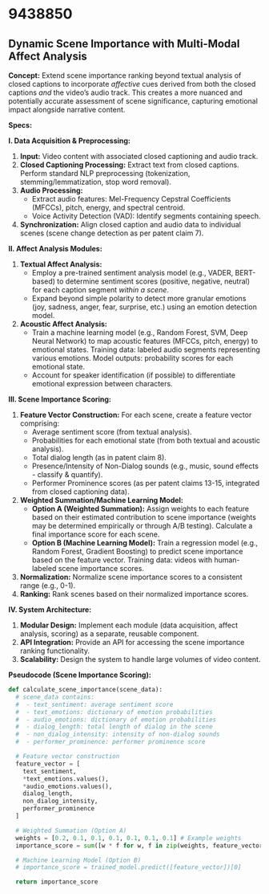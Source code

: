 # 9438850

## Dynamic Scene Importance with Multi-Modal Affect Analysis

**Concept:** Extend scene importance ranking beyond textual analysis of closed captions to incorporate *affective* cues derived from both the closed captions *and* the video’s audio track. This creates a more nuanced and potentially accurate assessment of scene significance, capturing emotional impact alongside narrative content.

**Specs:**

**I. Data Acquisition & Preprocessing:**

1.  **Input:** Video content with associated closed captioning and audio track.
2.  **Closed Captioning Processing:** Extract text from closed captions. Perform standard NLP preprocessing (tokenization, stemming/lemmatization, stop word removal).
3.  **Audio Processing:**
    *   Extract audio features:  Mel-Frequency Cepstral Coefficients (MFCCs), pitch, energy, and spectral centroid.
    *   Voice Activity Detection (VAD): Identify segments containing speech.
4.  **Synchronization:**  Align closed caption and audio data to individual scenes (scene change detection as per patent claim 7).

**II. Affect Analysis Modules:**

1.  **Textual Affect Analysis:**
    *   Employ a pre-trained sentiment analysis model (e.g., VADER, BERT-based) to determine sentiment scores (positive, negative, neutral) for each caption segment *within a scene*.
    *   Expand beyond simple polarity to detect more granular emotions (joy, sadness, anger, fear, surprise, etc.) using an emotion detection model.
2.  **Acoustic Affect Analysis:**
    *   Train a machine learning model (e.g., Random Forest, SVM, Deep Neural Network) to map acoustic features (MFCCs, pitch, energy) to emotional states. Training data: labeled audio segments representing various emotions.  Model outputs: probability scores for each emotional state.
    *   Account for speaker identification (if possible) to differentiate emotional expression between characters.

**III. Scene Importance Scoring:**

1.  **Feature Vector Construction:**  For each scene, create a feature vector comprising:
    *   Average sentiment score (from textual analysis).
    *   Probabilities for each emotional state (from both textual and acoustic analysis).
    *   Total dialog length (as in patent claim 8).
    *   Presence/Intensity of Non-Dialog sounds (e.g., music, sound effects - classify & quantify).
    *   Performer Prominence scores (as per patent claims 13-15, integrated from closed captioning data).
2.  **Weighted Summation/Machine Learning Model:**
    *   **Option A (Weighted Summation):** Assign weights to each feature based on their estimated contribution to scene importance (weights may be determined empirically or through A/B testing). Calculate a final importance score for each scene.
    *   **Option B (Machine Learning Model):** Train a regression model (e.g., Random Forest, Gradient Boosting) to predict scene importance based on the feature vector.  Training data: videos with human-labeled scene importance scores.
3.  **Normalization:** Normalize scene importance scores to a consistent range (e.g., 0-1).
4.  **Ranking:** Rank scenes based on their normalized importance scores.

**IV. System Architecture:**

1.  **Modular Design:**  Implement each module (data acquisition, affect analysis, scoring) as a separate, reusable component.
2.  **API Integration:** Provide an API for accessing the scene importance ranking functionality.
3.  **Scalability:** Design the system to handle large volumes of video content.

**Pseudocode (Scene Importance Scoring):**

```python
def calculate_scene_importance(scene_data):
  # scene_data contains:
  #  - text_sentiment: average sentiment score
  #  - text_emotions: dictionary of emotion probabilities
  #  - audio_emotions: dictionary of emotion probabilities
  #  - dialog_length: total length of dialog in the scene
  #  - non_dialog_intensity: intensity of non-dialog sounds
  #  - performer_prominence: performer prominence score

  # Feature vector construction
  feature_vector = [
    text_sentiment,
    *text_emotions.values(),
    *audio_emotions.values(),
    dialog_length,
    non_dialog_intensity,
    performer_prominence
  ]

  # Weighted Summation (Option A)
  weights = [0.2, 0.1, 0.1, 0.1, 0.1, 0.1, 0.1] # Example weights
  importance_score = sum([w * f for w, f in zip(weights, feature_vector)])

  # Machine Learning Model (Option B)
  # importance_score = trained_model.predict([feature_vector])[0]

  return importance_score
```
